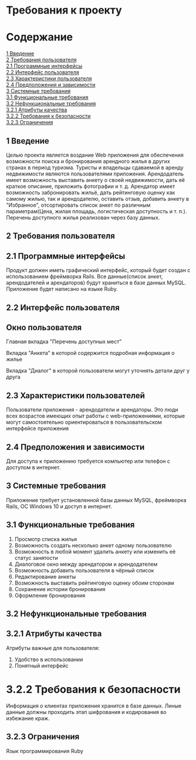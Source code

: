 # Требования к проекту 
# Содержание 
[1 Введение](https://github.com/Chembampul/TRITPO_LAB_2/blob/main/README.md#1-введение)  
[2 Требования пользователя](https://github.com/Chembampul/TRITPO_LAB_2/blob/main/README.md#2-требования-пользователя)  
[2.1 Программные интерфейсы](https://github.com/Chembampul/TRITPO_LAB_2/blob/main/README.md#21-программные-интерфейсы)  
[2.2 Интерфейс пользователя](https://github.com/Chembampul/TRITPO_LAB_2/blob/main/README.md#22-интерфейс-пользователя)  
[2.3 Характеристики пользователя](https://github.com/Chembampul/TRITPO_LAB_2/blob/main/README.md#23-характеристики-пользователей)  
[2.4 Предположения и зависимости](https://github.com/Chembampul/TRITPO_LAB_2/blob/main/README.md#24-предположения-и-зависимости)  
[3 Системные требования](https://github.com/Chembampul/TRITPO_LAB_2/blob/main/README.md#3-системные-требования)  
[3.1 Функциональные требования](https://github.com/Chembampul/TRITPO_LAB_2/blob/main/README.md#31-функциональные-требования)  
[3.2 Нефункциональные требования](https://github.com/Chembampul/TRITPO_LAB_2/blob/main/README.md#32-нефункциональные-требования)  
[3.2.1 Атрибуты качества](https://github.com/Chembampul/TRITPO_LAB_2/blob/main/README.md#321-атрибуты-качества)  
[3.2.2 Требования к безопасности](https://github.com/Chembampul/TRITPO_LAB_2/blob/main/README.md#322-требования-к-безопасности)  
[3.2.3 Ограничения](https://github.com/Chembampul/TRITPO_LAB_2/blob/main/README.md#323-ограничения)
## 1 Введение
Целью проекта является воздание Web приложения для обеспечения возможности поиска и бронирования арендного жилья в других странах в период туризма. Туристы и владельцы сдаваемой в аренду недвижимости являются пользователями приложения. Арендодатель имеет возможность выставить анкету о своей недвижимости, дать её краткое описание, приложить фотографии и т. д. Арендатор имеет возможность забронировать жильё, дать рейтинговую оценку как самому жилью, так и арендодателю, оставить отзыв, добавить анкету в "Избранное", отсортировать список анкет по различным параметрам(Цена, жилая площадь, логистическая доступность и т. п.). Перечень доступного жилья реализован через базу данных.
## 2 Требования пользователя
## 2.1 Программные интерфейсы
Продукт должен иметь  графический интерфейс, который будет создан с использованием фреймворка Rails. Все данные(список анкет, арендодателей и арендаторов) будут храниться в базе данных MySQL. Приложение будет написано на языке Ruby.
## 2.2 Интерфейс пользователя
## Окно пользователя
Главная вкладка "Перечень доступных мест"

Вкладка "Анкета" в которой содержится подробная информация о жилье

Вкладка "Диалог" в которой пользователи могут уточнять детали друг у друга 
## 2.3 Характеристики пользователей
Пользователи приложения - арендодатели и арендаторы. Это люди всех возрастов имеющих опыт работы с web-приложениями, которые могут самостоятельно ориентироваться в пользовательском интерфейсе приложения
## 2.4 Предположения и зависимости 
Для доступа к приложению требуется компьютер или телефон с доступом в интернет.
## 3 Системные требования
Приложение требует установленной базы данных MySQL, фреймворка Rails, ОС Windows 10 и доступ в интернет.
## 3.1 Функциональные требования
1. Просмотр списка жилья
2. Возможность создать несколько анкет одному пользователю
3. Возможность в любой момент удалить анкету или изменить её статус занятости
4. Диалоговое окно между арендатором и арендодателем
5. Возможность добавить пользователя в чёрный список
6. Редактирование анкеты
7. Возможность выставить рейтинговую оценку обоим сторонам
8. Сохранение истории бронирования
9. Оформление бронирования
## 3.2 Нефункциональные требования
## 3.2.1 Атрибуты качества
Атрибуты важные для пользователя:
1. Удобство в использовании
2. Понятный интерфейс
# 3.2.2 Требования к безопасности
Информация о клиентах приложения хранится в базе данных. Линые данные должны проходить этап шифрования и кодирования во избежание краж.
## 3.2.3 Ограничения 
Язык программирования Ruby

